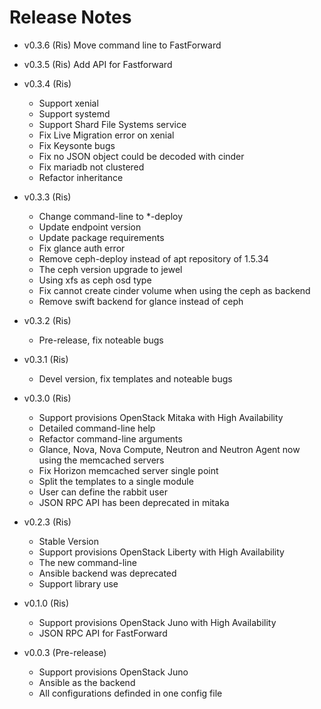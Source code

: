 # Release Notes

* v0.3.6 (Ris)
  Move command line to FastForward

* v0.3.5 (Ris)
  Add API for Fastforward

* v0.3.4 (Ris)
  * Support xenial
  * Support systemd
  * Support Shard File Systems service
  * Fix Live Migration error on xenial
  * Fix Keysonte bugs
  * Fix no JSON object could be decoded with cinder
  * Fix mariadb not clustered
  * Refactor inheritance

* v0.3.3 (Ris)
  * Change command-line to *-deploy
  * Update endpoint version
  * Update package requirements
  * Fix glance auth error
  * Remove ceph-deploy instead of apt repository of 1.5.34
  * The ceph version upgrade to jewel
  * Using xfs as ceph osd type
  * Fix cannot create cinder volume when using the ceph as backend
  * Remove swift backend for glance instead of ceph

* v0.3.2 (Ris)
  * Pre-release, fix noteable bugs

* v0.3.1 (Ris)
  * Devel version, fix templates and noteable bugs

* v0.3.0 (Ris)
  * Support provisions OpenStack Mitaka with High Availability
  * Detailed command-line help
  * Refactor command-line arguments
  * Glance, Nova, Nova Compute, Neutron and Neutron Agent now using the memcached servers
  * Fix Horizon memcached server single point
  * Split the templates to a single module
  * User can define the rabbit user
  * JSON RPC API has been deprecated in mitaka

* v0.2.3 (Ris)
  * Stable Version
  * Support provisions OpenStack Liberty with High Availability
  * The new command-line
  * Ansible backend was deprecated
  * Support library use

* v0.1.0 (Ris)
  * Support provisions OpenStack Juno with High Availability
  * JSON RPC API for FastForward

* v0.0.3 (Pre-release)
  * Support provisions OpenStack Juno
  * Ansible as the backend
  * All configurations definded in one config file












